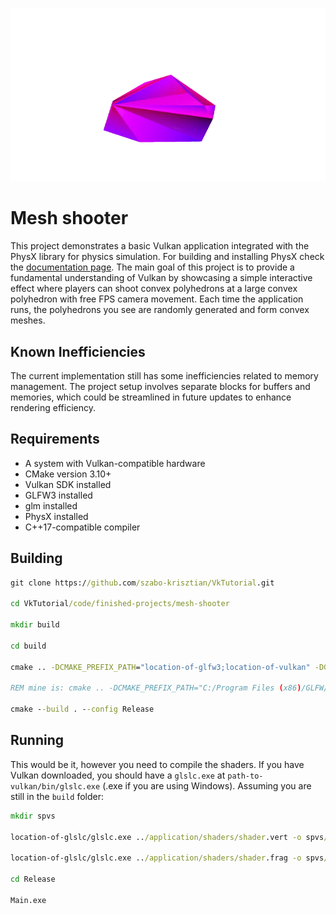 <p align="center">
    <img src="https://github.com/szabo-krisztian/VkTutorial/blob/master/images/mesh_shooter.gif" alt="shooter" />
</p>

# Mesh shooter

This project demonstrates a basic Vulkan application integrated with the PhysX library for physics simulation. For building and installing PhysX check the [documentation page](https://nvidia-omniverse.github.io/PhysX/physx/5.1.0/docs/BuildingWithPhysX.html). The main goal of this project is to provide a fundamental understanding of Vulkan by showcasing a simple interactive effect where players can shoot convex polyhedrons at a large convex polyhedron with free FPS camera movement. Each time the application runs, the polyhedrons you see are randomly generated and form convex meshes.

## Known Inefficiencies

The current implementation still has some inefficiencies related to memory management. The project setup involves separate blocks for buffers and memories, which could be streamlined in future updates to enhance rendering efficiency.

## Requirements

- A system with Vulkan-compatible hardware
- CMake version 3.10+
- Vulkan SDK installed
- GLFW3 installed
- glm installed
- PhysX installed
- C++17-compatible compiler

## Building
```bat
git clone https://github.com/szabo-krisztian/VkTutorial.git

cd VkTutorial/code/finished-projects/mesh-shooter

mkdir build

cd build

cmake .. -DCMAKE_PREFIX_PATH="location-of-glfw3;location-of-vulkan" -DGLM_PATH="location-of-glm" -DPHYSX_INCLUDE="location-of-physx/include" -DPHYSX_LIB="location-of-physx/bin/version/checked"

REM mine is: cmake .. -DCMAKE_PREFIX_PATH="C:/Program Files (x86)/GLFW/lib/cmake/glfw3" -DGLM_PATH="C:/glm" -DPHYSX_INCLUDE="C:/PhysX-106.0-physx-5.4.1/physx/include" -DPHYSX_LIB="C:/PhysX-106.0-physx-5.4.1/physx/bin/win.x86_64.vc142.mt/checked"

cmake --build . --config Release
```

## Running

This would be it, however you need to compile the shaders. If you have Vulkan downloaded, you should have a ```glslc.exe``` at ```path-to-vulkan/bin/glslc.exe``` (.exe if you are using Windows). Assuming you are still in the ```build``` folder:

```bat
mkdir spvs

location-of-glslc/glslc.exe ../application/shaders/shader.vert -o spvs/vert.spv

location-of-glslc/glslc.exe ../application/shaders/shader.frag -o spvs/frag.spv

cd Release

Main.exe
```